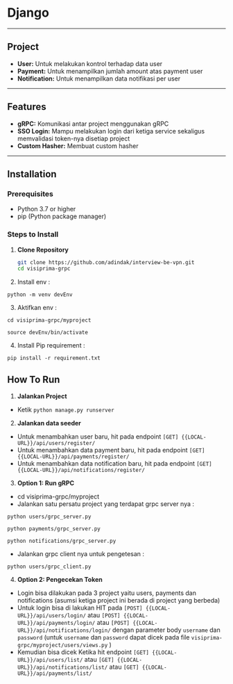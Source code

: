 # Django

---

## Project

- **User:**  Untuk melakukan kontrol terhadap data user
- **Payment:** Untuk menampilkan jumlah amount atas payment user
- **Notification:** Untuk menampilkan data notifikasi per user

---


## Features

- **gRPC:**  Komunikasi antar project menggunakan gRPC
- **SSO Login:** Mampu melakukan login dari ketiga service sekaligus memvalidasi token-nya disetiap project
- **Custom Hasher:** Membuat custom hasher

---

## Installation

### Prerequisites

- Python 3.7 or higher
- pip (Python package manager)


### Steps to Install

1. **Clone Repository**  
   ```bash
   git clone https://github.com/adindak/interview-be-vpn.git
   cd visiprima-grpc
   
2. Install env :

```shell
python -m venv devEnv
```

3. Aktifkan env :

```shell
cd visiprima-grpc/myproject
```

```shell
source devEnv/bin/activate
```

4. Install Pip requirement :

```shell
pip install -r requirement.txt
```


How To Run
------------
1. **Jalankan Project**  
- Ketik `python manage.py runserver`

2. **Jalankan data seeder**
- Untuk menambahkan user baru, hit pada endpoint `[GET] {{LOCAL-URL}}/api/users/register/`
- Untuk menambahkan data payment baru, hit pada endpoint `[GET] {{LOCAL-URL}}/api/payments/register/`
- Untuk menambahkan data notification baru, hit pada endpoint `[GET] {{LOCAL-URL}}/api/notifications/register/`

3. **Option 1: Run gRPC**  
- cd visiprima-grpc/myproject
- Jalankan satu persatu project yang terdapat grpc server nya : 
```shell
python users/grpc_server.py  
```
```shell
python payments/grpc_server.py  
```
```shell
python notifications/grpc_server.py  
```
- Jalankan grpc client nya untuk pengetesan : 
```shell
python users/grpc_client.py  
```

4. **Option 2: Pengecekan Token** 
- Login bisa dilakukan pada 3 project yaitu users, payments dan notifications (asumsi ketiga project ini berada di project yang berbeda)
- Untuk login bisa di lakukan HIT pada `[POST] {{LOCAL-URL}}/api/users/login/` atau `[POST] {{LOCAL-URL}}/api/payments/login/` atau `[POST] {{LOCAL-URL}}/api/notifications/login/` dengan parameter body `username` dan `password` (untuk `username` dan `password` dapat dicek pada file `visiprima-grpc/myproject/users/views.py` )
- Kemudian bisa dicek Ketika hit endpoint `[GET] {{LOCAL-URL}}/api/users/list/` atau `[GET] {{LOCAL-URL}}/api/notifications/list/` atau `[GET] {{LOCAL-URL}}/api/payments/list/`
